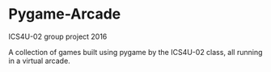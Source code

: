 # Pygame-Arcade
ICS4U-02 group project
2016

A collection of games built using pygame by the ICS4U-02 class, all running in a virtual arcade.
